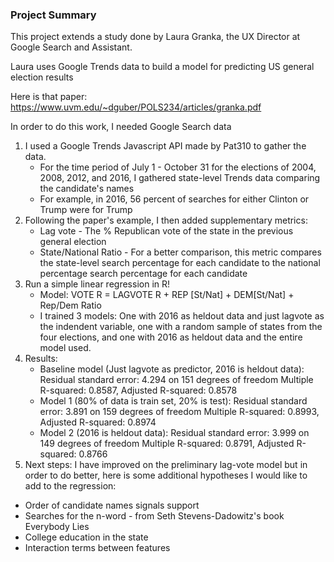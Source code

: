 ### Project Summary ###

This project extends a study done by Laura Granka, the UX Director at Google Search and Assistant.

Laura uses Google Trends data to build a model for predicting US general election results

Here is that paper: https://www.uvm.edu/~dguber/POLS234/articles/granka.pdf

In order to do this work, I needed Google Search data

1. I used a Google Trends Javascript API made by Pat310 to gather the data.
	- For the time period of July 1 - October 31 for the elections of 2004, 2008, 2012, and 2016, I gathered state-level Trends data comparing the candidate's names
	- For example, in 2016, 56 percent of searches for either Clinton or Trump were for Trump
2. Following the paper's example, I then added supplementary metrics:
	- Lag vote - The % Republican vote of the state in the previous general election
	- State/National Ratio - For a better comparison, this metric compares the state-level search percentage for each candidate to the national percentage search percentage for each candidate
3. Run a simple linear regression in R!
	- Model:
	VOTE R = LAGVOTE R + REP [St/Nat] + DEM[St/Nat] + Rep/Dem Ratio
	- I trained 3 models: One with 2016 as heldout data and just lagvote as the indendent variable, one with a random sample of states from the four elections, and one with 2016 as heldout data and the entire model used.
4. Results:
	- Baseline model (Just lagvote as predictor, 2016 is heldout data): 
	Residual standard error: 4.294 on 151 degrees of freedom
	Multiple R-squared:  0.8587,	Adjusted R-squared:  0.8578
	-  Model 1 (80% of data is train set, 20% is test):
	Residual standard error: 3.891 on 159 degrees of freedom
	Multiple R-squared:  0.8993,	Adjusted R-squared:  0.8974 
	- Model 2 (2016 is heldout data):
	Residual standard error: 3.999 on 149 degrees of freedom
	Multiple R-squared:  0.8791,	Adjusted R-squared:  0.8766 
5. Next steps:
I have improved on the preliminary lag-vote model but in order to do better, here is some additional hypotheses I would like to add to the regression:
- Order of candidate names signals support
- Searches for the n-word - from Seth Stevens-Dadowitz's book Everybody Lies
- College education in the state
- Interaction terms between features
